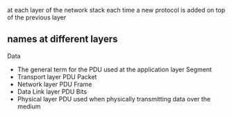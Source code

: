 
at each layer of the network stack each time a new protocol is added on top of the previous layer 

## names at different layers

Data 
- The general term for the PDU used at the application layer
Segment
- Transport layer PDU
Packet
- Network layer PDU
Frame 
- Data Link layer PDU
Bits
- Physical layer PDU used when physically transmitting data over the medium